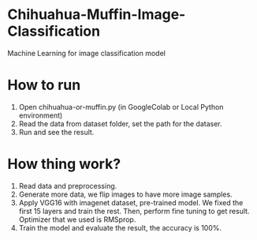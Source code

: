 # Chihuahua-Muffin-Image-Classification
Machine Learning for image classification model

# How to run
1. Open chihuahua-or-muffin.py (in GoogleColab or Local Python environment)<br/>
2. Read the data from dataset folder, set the path for the dataser.<br/>
3. Run and see the result.<br/>

# How thing work?
1. Read data and preprocessing.<br/>
2. Generate more data, we flip images to have more image samples.<br/>
3. Apply VGG16 with imagenet dataset, pre-trained model. We fixed the first 15 layers and train the rest. Then, perform fine tuning to get result. Optimizer that we used is RMSprop.<br/>
4. Train the model and evaluate the result, the accuracy is 100%. <br/> 
